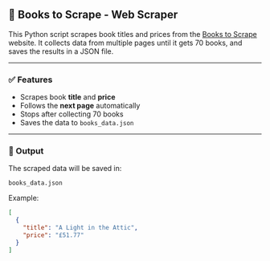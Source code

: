 ## 📘 Books to Scrape - Web Scraper

This Python script scrapes book titles and prices from the [Books to Scrape](https://books.toscrape.com/) website. It collects data from multiple pages until it gets 70 books, and saves the results in a JSON file.

---

### ✅ Features

* Scrapes book **title** and **price**
* Follows the **next page** automatically
* Stops after collecting 70 books
* Saves the data to `books_data.json`

---

### 📄 Output

The scraped data will be saved in:

```
books_data.json
```

Example:

```json
[
  {
    "title": "A Light in the Attic",
    "price": "£51.77"
  }
]
```


